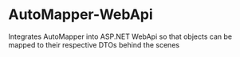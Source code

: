 AutoMapper-WebApi
=================

Integrates AutoMapper into ASP.NET WebApi so that objects can be mapped to their respective DTOs behind the scenes